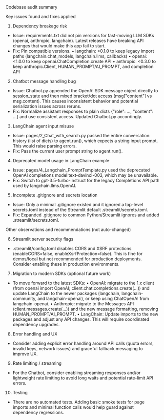 Codebase audit summary

Key issues found and fixes applied

1) Dependency breakage risk
- Issue: requirements.txt did not pin versions for fast-moving LLM SDKs (openai, anthropic, langchain). Latest releases have breaking API changes that would make this app fail to start.
- Fix: Pin compatible versions.
  • langchain: <0.1.0 to keep legacy import paths (langchain.chat_models, langchain.llms, callbacks)
  • openai: <1.0.0 to keep openai.ChatCompletion.create API
  • anthropic: <0.3.0 to keep anthropic.Client, HUMAN_PROMPT/AI_PROMPT, and completion API

2) Chatbot message handling bug
- Issue: Chatbot.py appended the OpenAI SDK message object directly to session_state and then mixed bracket/dot access (msg["content"] vs msg.content). This causes inconsistent behavior and potential serialization issues across reruns.
- Fix: Normalize assistant responses to plain dicts {"role": ..., "content": ...} and use consistent access. Updated Chatbot.py accordingly.

3) LangChain agent input misuse
- Issue: pages/2_Chat_with_search.py passed the entire conversation history (list of dicts) to agent.run(), which expects a string input prompt. This would raise parsing errors.
- Fix: Pass the current user prompt string to agent.run().

4) Deprecated model usage in LangChain example
- Issue: pages/4_Langchain_PromptTemplate.py used the deprecated OpenAI completions model text-davinci-003, which may be unavailable.
- Fix: Switch to gpt-3.5-turbo-instruct for the legacy Completions API path used by langchain.llms.OpenAI.

5) Incomplete .gitignore and secrets location
- Issue: Only a minimal .gitignore existed and it ignored a top-level secrets.toml instead of the Streamlit default .streamlit/secrets.toml.
- Fix: Expanded .gitignore to common Python/Streamlit ignores and added .streamlit/secrets.toml.

Other observations and recommendations (not auto-changed)

6) Streamlit server security flags
- .streamlit/config.toml disables CORS and XSRF protections (enableCORS=false, enableXsrfProtection=false). This is fine for demos/local but not recommended for production deployments. Consider enabling these in production environments.

7) Migration to modern SDKs (optional future work)
- To move forward to the latest SDKs:
  • OpenAI: migrate to the 1.x client (from openai import OpenAI; client.chat.completions.create(...)) and update LangChain to the newer packages (langchain, langchain-community, and langchain-openai), or keep using ChatOpenAI from langchain-openai.
  • Anthropic: migrate to the Messages API (client.messages.create(...)) and the new message formatting, removing HUMAN_PROMPT/AI_PROMPT.
  • LangChain: Update imports to the new packages and adjust any API changes. This will require coordinated dependency upgrades.

8) Error handling and UX
- Consider adding explicit error handling around API calls (quota errors, invalid keys, network issues) and graceful fallback messaging to improve UX.

9) Rate limiting / streaming
- For the Chatbot, consider enabling streaming responses and/or lightweight rate limiting to avoid long waits and potential rate-limit API errors.

10) Testing
- There are no automated tests. Adding basic smoke tests for page imports and minimal function calls would help guard against dependency regressions.
